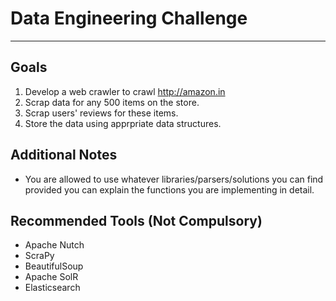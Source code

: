 Data Engineering Challenge
==========================

--------------------------

Goals
-----
 1. Develop a web crawler to crawl http://amazon.in
 2. Scrap data for any 500 items on the store.
 3. Scrap users' reviews for these items.
 4. Store the data using apprpriate data structures.

Additional Notes
----------------
 * You are allowed to use whatever libraries/parsers/solutions you can find provided you can explain the functions you are implementing in detail.

Recommended Tools (Not Compulsory)
----------------------------------
 * Apache Nutch
 * ScraPy
 * BeautifulSoup
 * Apache SolR
 * Elasticsearch
